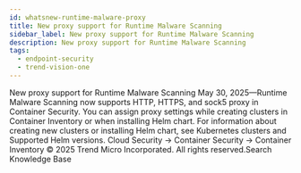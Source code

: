 ```yaml
---
id: whatsnew-runtime-malware-proxy
title: New proxy support for Runtime Malware Scanning
sidebar_label: New proxy support for Runtime Malware Scanning
description: New proxy support for Runtime Malware Scanning
tags:
  - endpoint-security
  - trend-vision-one
---
```


 New proxy support for Runtime Malware Scanning May 30, 2025—Runtime Malware Scanning now supports HTTP, HTTPS, and sock5 proxy in Container Security. You can assign proxy settings while creating clusters in Container Inventory or when installing Helm chart. For information about creating new clusters or installing Helm chart, see Kubernetes clusters and Supported Helm versions. Cloud Security → Container Security → Container Inventory © 2025 Trend Micro Incorporated. All rights reserved.Search Knowledge Base